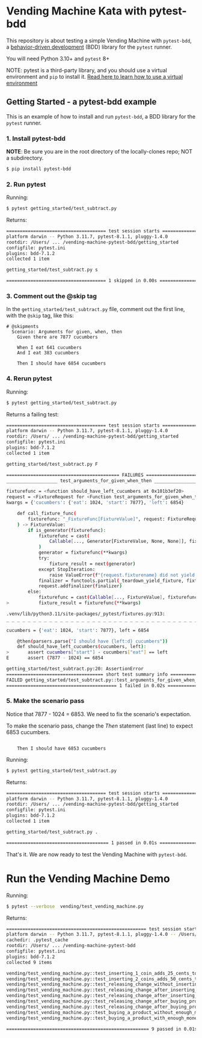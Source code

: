 # Vending Machine Kata with pytest-bdd

This repository is about testing a simple Vending Machine with `pytest-bdd`, a [behavior-driven development](https://en.wikipedia.org/wiki/Behavior-driven_development) (BDD) library for the `pytest` runner.

You will need Python 3.10+ and `pytest` 8+ 

NOTE: pytest is a third-party library, and you should use a virtual environment and `pip` to install it.
[Read here to learn how to use a virtual environment](VIRTUALENV.md)

## Getting Started - a pytest-bdd example

This is an example of how to install and run `pytest-bdd`, a BDD library for the `pytest` runner.

### 1. Install pytest-bdd

**NOTE**: Be sure you are in the root directory of the locally-clones repo; NOT a subdirectory.

```bash
$ pip install pytest-bdd
```

### 2. Run pytest

Running:
```bash
$ pytest getting_started/test_subtract.py
```

Returns:
```bash
===================================== test session starts =====================================
platform darwin -- Python 3.11.7, pytest-8.1.1, pluggy-1.4.0
rootdir: /Users/ ... /vending-machine-pytest-bdd/getting_started
configfile: pytest.ini
plugins: bdd-7.1.2
collected 1 item                                                                                                  

getting_started/test_subtract.py s                                                       [100%]

===================================== 1 skipped in 0.00s ======================================
```

### 3. Comment out the @skip tag

In the `getting_started/test_subtract.py` file, comment out the first line, with the `@skip` tag, like this:
```gherkin
# @skipments
  Scenario: Arguments for given, when, then
    Given there are 7877 cucumbers

    When I eat 641 cucumbers
    And I eat 383 cucumbers

    Then I should have 6854 cucumbers
```

### 4. Rerun pytest

Running:
```bash
$ pytest getting_started/test_subtract.py
```

Returns a failing test:
```bash
===================================== test session starts =====================================
platform darwin -- Python 3.11.7, pytest-8.1.1, pluggy-1.4.0
rootdir: /Users/ ... /vending-machine-pytest-bdd/getting_started
configfile: pytest.ini
plugins: bdd-7.1.2
collected 1 item                                                                                                  

getting_started/test_subtract.py F                                                       [100%]

========================================== FAILURES ===========================================
___________________ test_arguments_for_given_when_then ________________________________________

fixturefunc = <function should_have_left_cucumbers at 0x101b3ef20>
request = <FixtureRequest for <Function test_arguments_for_given_when_then>>
kwargs = {'cucumbers': {'eat': 1024, 'start': 7877}, 'left': 6854}

    def call_fixture_func(
        fixturefunc: "_FixtureFunc[FixtureValue]", request: FixtureRequest, kwargs
    ) -> FixtureValue:
        if is_generator(fixturefunc):
            fixturefunc = cast(
                Callable[..., Generator[FixtureValue, None, None]], fixturefunc
            )
            generator = fixturefunc(**kwargs)
            try:
                fixture_result = next(generator)
            except StopIteration:
                raise ValueError(f"{request.fixturename} did not yield a value") from None
            finalizer = functools.partial(_teardown_yield_fixture, fixturefunc, generator)
            request.addfinalizer(finalizer)
        else:
            fixturefunc = cast(Callable[..., FixtureValue], fixturefunc)
>           fixture_result = fixturefunc(**kwargs)

.venv/lib/python3.11/site-packages/_pytest/fixtures.py:913: 
_ _ _ _ _ _ _ _ _ _ _ _ _ _ _ _ _ _ _ _ _ _ _ _ _ _ _ _ _ _ _ _ _ _ _ _ _ _ _ _ _ _ _ _ _ _ _ _ _ _ _ _ _

cucumbers = {'eat': 1024, 'start': 7877}, left = 6854

    @then(parsers.parse("I should have {left:d} cucumbers"))
    def should_have_left_cucumbers(cucumbers, left):
>       assert cucumbers["start"] - cucumbers["eat"] == left
E       assert (7877 - 1024) == 6854

getting_started/test_subtract.py:20: AssertionError
==================================== short test summary info =============================================
FAILED getting_started/test_subtract.py::test_arguments_for_given_when_then - assert (7877 - 1024) == 6854
========================================= 1 failed in 0.02s ==============================================
```

### 5. Make the scenario pass

Notice that 7877 - 1024 = 6853. We need to fix the scenario's expectation.

To make the scenario pass, change the _Then_ statement (last line) to expect 6853 cucumbers.
```gherkin

    Then I should have 6853 cucumbers
```

Running:
```bash
$ pytest getting_started/test_subtract.py
```

Returns:
```bash
===================================== test session starts =====================================
platform darwin -- Python 3.11.7, pytest-8.1.1, pluggy-1.4.0
rootdir: /Users/ ... /vending-machine-pytest-bdd/getting_started
configfile: pytest.ini
plugins: bdd-7.1.2
collected 1 item                                                                                                  

getting_started/test_subtract.py .                                                       [100%]

====================================== 1 passed in 0.01s ======================================
```

That's it. We are now ready to test the Vending Machine with `pytest-bdd`.

# Run the Vending Machine Demo

Running:
```bash
$ pytest --verbose  vending/test_vending_machine.py
```

Returns:
```bash
==================================================== test session starts =====================================================
platform darwin -- Python 3.11.7, pytest-8.1.1, pluggy-1.4.0 -- /Users/ ... /vending-machine-pytest-bdd/.venv/bin/python3.11
cachedir: .pytest_cache
rootdir: /Users/ ... /vending-machine-pytest-bdd
configfile: pytest.ini
plugins: bdd-7.1.2
collected 9 items                                                                                                            

vending/test_vending_machine.py::test_inserting_1_coin_adds_25_cents_to_the_total PASSED                               [ 11%]
vending/test_vending_machine.py::test_inserting_2_coins_adds_50_cents_to_the_total PASSED                              [ 22%]
vending/test_vending_machine.py::test_releasing_change_without_inserting_money_returns_0 PASSED                        [ 33%]
vending/test_vending_machine.py::test_releasing_change_after_inserting_money_returns_change PASSED                     [ 44%]
vending/test_vending_machine.py::test_releasing_change_after_inserting_more_money_returns_all_change PASSED            [ 55%]
vending/test_vending_machine.py::test_releasing_change_after_buying_product_with_exact_money_returns_no_change PASSED  [ 66%]
vending/test_vending_machine.py::test_releasing_change_after_buying_product_with_extra_money_returns_change PASSED     [ 77%]
vending/test_vending_machine.py::test_buying_a_product_without_enough_money_should_not_dispense_a_product PASSED       [ 88%]
vending/test_vending_machine.py::test_buying_a_product_with_enough_money_should_dispense_a_product PASSED              [100%]

===================================================== 9 passed in 0.01s ======================================================
```